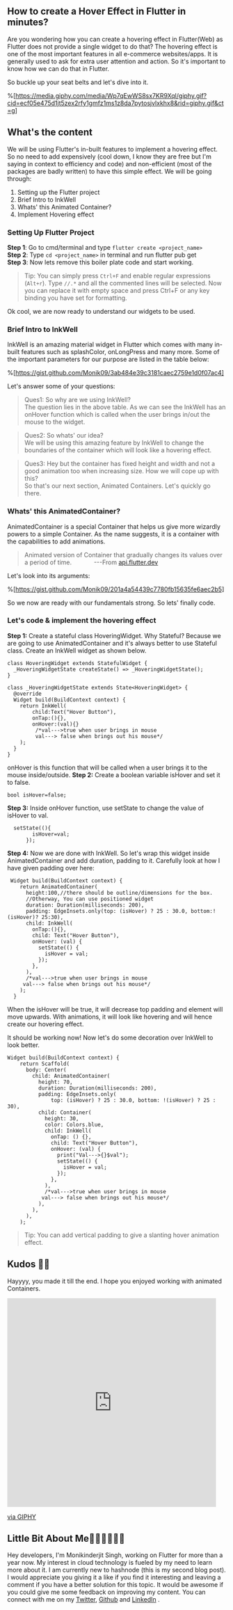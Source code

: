 ## How to create a Hover Effect in Flutter in minutes?

Are you wondering how you can create a hovering effect in Flutter(Web) as Flutter does not provide a single widget to do that? 
The hovering effect is one of the most important features in all e-commerce websites/apps. It is generally used to ask for extra user attention and action. So it's important to know how we can do that in Flutter.

So buckle up your seat belts and let's dive into it.

%[https://media.giphy.com/media/Wp7qEwWS8sx7KR9Xql/giphy.gif?cid=ecf05e475d1jt5zex2rfy1gmfz1ms1z8da7pytosjvlxkhx8&rid=giphy.gif&ct=g]

## What's the content
We will be using Flutter's in-built features to implement a hovering effect. So no need to add expensively (cool down, I know they are free but I'm saying in context to efficiency and code) and non-efficient (most of the packages are badly written) to have this simple effect. We will be going through:
1. Setting up the Flutter project
2. Brief Intro to InkWell
3. Whats' this Animated Container?
4. Implement Hovering effect

### Setting Up Flutter Project
**Step 1**: Go to cmd/terminal and type `flutter create <project_name>`</br>
**Step 2**: Type `cd <project_name>` in terminal and run flutter pub get</br>
**Step 3**: Now lets remove this boiler plate code and start working.


> Tip: You can simply press `Ctrl+F` and enable regular expressions (`Alt+r`). Type `//.*` and all the commented lines will be selected. Now you can replace it with empty space and press Ctrl+F or any key binding you have set for formatting. 

Ok cool, we are now ready to understand our widgets to be used.

### Brief Intro to InkWell
InkWell is an amazing material widget in Flutter which comes with many in-built features such as splashColor, onLongPress and many more. Some of the important parameters for our purpose are listed in the table below:


%[https://gist.github.com/Monik09/3ab484e39c3181caec2759e1d0f07ac4]


Let's answer some of your questions:

> Ques1: So why are we using InkWell?</br>
The question lies in the above table. As we can see the InkWell has an onHover function which is called when the user brings in/out the mouse to the widget. </br>

> Ques2: So whats' our idea?</br>
We will be using this amazing feature by InkWell to change the boundaries of the container which will look like a hovering effect.

> Ques3: Hey but the container has fixed height and width and not a good animation too when increasing size. How we will cope up with this?</br>
So that's our next section, Animated Containers. Let's quickly go there.


### Whats' this AnimatedContainer?
AnimatedContainer is a special Container that helps us give more wizardly powers to a simple Container. As the name suggests, it is a container with the capabilities to add animations. 

> Animated version of Container that gradually changes its values over a period of time. &nbsp;  &nbsp;  &nbsp;  &nbsp;  &nbsp;  &nbsp;     ---From  [api.flutter.dev](https://api.flutter.dev/flutter/widgets/AnimatedContainer-class.html)

Let's look into its arguments:

%[https://gist.github.com/Monik09/201a4a54439c7780fb15635fe6aec2b5]

So we now are ready with our fundamentals strong. So lets' finally code.

### Let's code & implement the hovering effect
**Step 1:** Create a stateful class HoveringWidget. Why Stateful? Because we are going to use AnimatedContainer and it's always better to use Stateful class.
Create an InkWell widget as shown below.

```
class HoveringWidget extends StatefulWidget {
  _HoveringWidgetState createState() => _HoveringWidgetState();
}

class _HoveringWidgetState extends State<HoveringWidget> {
  @override
  Widget build(BuildContext context) {
    return InkWell(
        child:Text("Hover Button"),
        onTap:(){},
        onHover:(val){} 
         /*val--->true when user brings in mouse
         val---> false when brings out his mouse*/
    );
  }
}
``` 
onHover is this function that will be called when a user brings it to the mouse inside/outside. 
**Step 2:** Create a boolean variable isHover and set it to false.
```
bool isHover=false;
```
**Step 3:** Inside onHover function, use setState to change the value of isHover to val.
```
  setState((){
        isHover=val;
      });
```
**Step 4:** Now we are done with InkWell. So let's wrap this widget inside AnimatedContainer and add duration, padding to it. Carefully look at how I have given padding over here:

```
 Widget build(BuildContext context) {
    return AnimatedContainer(
      height:100,//there should be outline/dimensions for the box. 
      //Otherway, You can use positioned widget
      duration: Duration(milliseconds: 200),
      padding: EdgeInsets.only(top: (isHover) ? 25 : 30.0, bottom:!(isHover)? 25:30),
      child: InkWell( 
        onTap:(){},
        child: Text("Hover Button"),
        onHover: (val) {
          setState(() {
            isHover = val;
          });
        },
      ),
      /*val--->true when user brings in mouse
     val---> false when brings out his mouse*/
    );
  }
``` 
When the isHover will be true, it will decrease top padding and element will move upwards. With animations, it will look like hovering and will hence create our hovering effect.

It should be working now!
Now let's do some decoration over InkWell to look better.


```
Widget build(BuildContext context) {
    return Scaffold(
      body: Center(
        child: AnimatedContainer(
          height: 70,
          duration: Duration(milliseconds: 200),
          padding: EdgeInsets.only(
              top: (isHover) ? 25 : 30.0, bottom: !(isHover) ? 25 : 30),
          child: Container(
            height: 30,
            color: Colors.blue,
            child: InkWell(
              onTap: () {},
              child: Text("Hover Button"),
              onHover: (val) {
                print("Val--->{}$val");
                setState(() {
                  isHover = val;
                });
              },
            ),
            /*val--->true when user brings in mouse
           val---> false when brings out his mouse*/
          ),
        ),
      ),
    );
``` 


> Tip: You can add vertical padding to give a slanting hover animation effect.



## Kudos 🎉🎉
Hayyyy, you made it till the end. I hope you enjoyed working with animated Containers.

<iframe src="https://giphy.com/embed/ILV8xetoPJO92" width="480" height="480" frameBorder="0" class="giphy-embed" allowFullScreen></iframe><p><a href="https://giphy.com/gifs/thread-discussion-august-ILV8xetoPJO92">via GIPHY</a></p>

## Little Bit About Me🧑‍💻🧑‍💻🧑‍💻
Hey developers, I'm Monikinderjit Singh, working on Flutter for more than a year now. My interest in cloud technology is fueled by my need to learn more about it.  I am currently new to hashnode (this is my second blog post). I would appreciate you giving it a like if you find it interesting and leaving a comment if you have a better solution for this topic. It would be awesome if you could give me some feedback on improving my content.
You can connect with me on my [Twitter](https://twitter.com/intent/follow?screen_name=monikIJS), [Github](https://github.com/Monik09) and  [LinkedIn](https://www.linkedin.com/in/monikinderjit-singh/) .  












